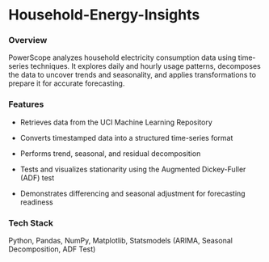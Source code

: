 # Household-Energy-Insights

### Overview

PowerScope analyzes household electricity consumption data using time-series techniques.
It explores daily and hourly usage patterns, decomposes the data to uncover trends and seasonality, and applies transformations to prepare it for accurate forecasting.

### Features

- Retrieves data from the UCI Machine Learning Repository

- Converts timestamped data into a structured time-series format

- Performs trend, seasonal, and residual decomposition

- Tests and visualizes stationarity using the Augmented Dickey-Fuller (ADF) test

- Demonstrates differencing and seasonal adjustment for forecasting readiness

### Tech Stack

Python, Pandas, NumPy, Matplotlib, Statsmodels (ARIMA, Seasonal Decomposition, ADF Test)
